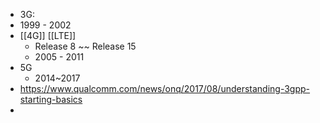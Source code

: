 - 3G:
- 1999 - 2002
- [[4G]] [[LTE]]
	- Release 8 ~~ Release 15
	- 2005 - 2011
- 5G
	- 2014~2017
- https://www.qualcomm.com/news/onq/2017/08/understanding-3gpp-starting-basics
-
